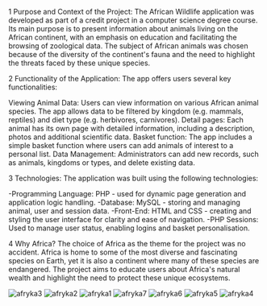1 Purpose and Context of the Project:
The African Wildlife application was developed as part of a credit project in a computer science degree course. Its main purpose is to present information about animals living on the African continent, with an emphasis on education and facilitating the browsing of zoological data. The subject of African animals was chosen because of the diversity of the continent's fauna and the need to highlight the threats faced by these unique species.

2 Functionality of the Application:
The app offers users several key functionalities:

Viewing Animal Data: Users can view information on various African animal species. The app allows data to be filtered by kingdom (e.g. mammals, reptiles) and diet type (e.g. herbivores, carnivores).
Detail pages: Each animal has its own page with detailed information, including a description, photos and additional scientific data.
Basket function: The app includes a simple basket function where users can add animals of interest to a personal list.
Data Management: Administrators can add new records, such as animals, kingdoms or types, and delete existing data.

3 Technologies:
The application was built using the following technologies:

-Programming Language: PHP - used for dynamic page generation and application logic handling.
-Database: MySQL - storing and managing animal, user and session data.
-Front-End: HTML and CSS - creating and styling the user interface for clarity and ease of navigation.
-PHP Sessions: Used to manage user status, enabling logins and basket personalisation.

4 Why Africa?
The choice of Africa as the theme for the project was no accident. Africa is home to some of the most diverse and fascinating species on Earth, 
yet it is also a continent where many of these species are endangered. 
The project aims to educate users about Africa's natural wealth and highlight the need to protect these unique ecosystems.

![afryka3](https://github.com/user-attachments/assets/13964fed-1dca-4e00-a8a9-a6cba54ca0f8)
![afryka2](https://github.com/user-attachments/assets/815aece4-fed1-4f89-bb3f-c5a8941cb7b1)
![afryka1](https://github.com/user-attachments/assets/764bbdbe-d7d6-4bc8-aa72-7701ef61477d)
![afryka7](https://github.com/user-attachments/assets/241d97c4-ebff-43f6-87d6-9ebdbe672441)
![afryka6](https://github.com/user-attachments/assets/c9b9d09d-0343-4b24-aeb1-64272149fae5)
![afryka5](https://github.com/user-attachments/assets/7c8f2852-abc4-4c12-ad5c-73b5fb6c18dd)
![afryka4](https://github.com/user-attachments/assets/b5df572b-9d28-417f-8883-fec6ffc36109)

